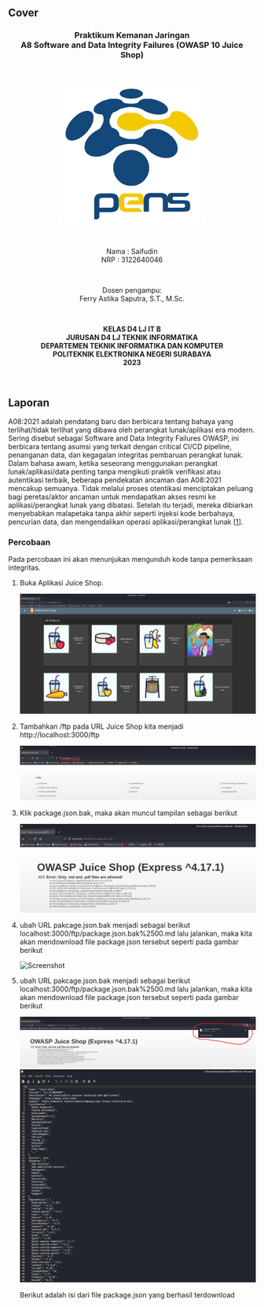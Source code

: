 ## Cover

<h3 align="center">
    <b>Praktikum Kemanan Jaringan</b><br>
    A8 Software and Data Integrity Failures (OWASP 10 Juice Shop)
</h3>
<br>
<p align="center">
  <img src="../../public/logo_pens.png" alt="logo pens" width="300">
</p>
<br>
<p align="center">
    Nama : Saifudin <br>
    NRP : 3122640046
</p>
<br>
<p align="center">
    Dosen pengampu:<br>
    Ferry Astika Saputra, S.T., M.Sc.
</p>
<br>
<p align="center">
    <b>
        KELAS D4 LJ IT B <br>
        JURUSAN D4 LJ TEKNIK INFORMATIKA <br>
        DEPARTEMEN TEKNIK INFORMATIKA DAN KOMPUTER <br> 
        POLITEKNIK ELEKTRONIKA NEGERI SURABAYA <br>
        2023
    </b>
</p>
<br>

## Laporan

A08:2021 adalah pendatang baru dan berbicara tentang bahaya yang terlihat/tidak terlihat yang dibawa oleh perangkat lunak/aplikasi era modern. Sering disebut sebagai Software and Data Integrity Failures OWASP, ini berbicara tentang asumsi yang terkait dengan critical CI/CD pipeline, penanganan data, dan kegagalan integritas pembaruan perangkat lunak. Dalam bahasa awam, ketika seseorang menggunakan perangkat lunak/aplikasi/data penting tanpa mengikuti praktik verifikasi atau autentikasi terbaik, beberapa pendekatan ancaman dan A08:2021 mencakup semuanya. Tidak melalui proses otentikasi menciptakan peluang bagi peretas/aktor ancaman untuk mendapatkan akses resmi ke aplikasi/perangkat lunak yang dibatasi. Setelah itu terjadi, mereka dibiarkan menyebabkan malapetaka tanpa akhir seperti injeksi kode berbahaya, pencurian data, dan mengendalikan operasi aplikasi/perangkat lunak [[1](https://www.wallarm.com/what/a04-2021-owasp-software-and-data-integrity-failures)].

### Percobaan

Pada percobaan ini akan menunjukan mengunduh kode tanpa pemeriksaan integritas.

1. Buka Aplikasi Juice Shop.

   ![Screenshot](images/1.png)

2. Tambahkan /ftp pada URL Juice Shop kita menjadi http://localhost:3000/ftp

   ![Screenshot](images/2.png)

3. Klik package.json.bak, maka akan muncul tampilan sebagai berikut

   ![Screenshot](images/3.png)

4. ubah URL pakcage.json.bak menjadi sebagai berikut localhost:3000/ftp/package.json.bak%2500.md lalu jalankan, maka kita akan mendownload file package.json tersebut seperti pada gambar berikut

   ![Screenshot](images/4.png)

5. ubah URL pakcage.json.bak menjadi sebagai berikut localhost:3000/ftp/package.json.bak%2500.md lalu jalankan, maka kita akan mendownload file package.json tersebut seperti pada gambar berikut

   ![Screenshot](images/4-1.png)
   ![Screenshot](images/4-2.png)

   Berikut adalah isi dari file package.json yang berhasil terdownload

